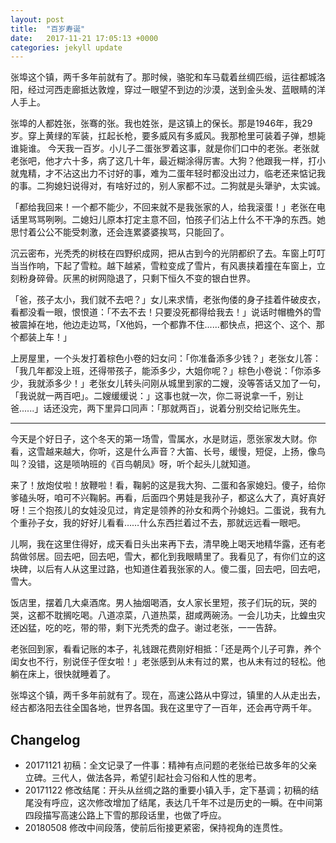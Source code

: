 ```yaml
---
layout: post
title:  "百岁寿诞"
date:   2017-11-21 17:05:13 +0000
categories: jekyll update
---
```


张埠这个镇，两千多年前就有了。那时候，骆驼和车马载着丝绸匹缎，运往都城洛阳，经过河西走廊抵达敦煌，穿过一眼望不到边的沙漠，送到金头发、蓝眼睛的洋人手上。

张埠的人都姓张，张骞的张。我也姓张，是这镇上的保长。那是1946年，我29岁。穿上黄绿的军装，扛起长枪，要多威风有多威风。我那枪里可装着子弹，想毙谁毙谁。
今天我一百岁。小儿子二蛋张罗着这事，就是你们口中的老张。老张就老张吧，他才六十多，病了这几十年，最近糊涂得厉害。大狗？他跟我一样，打小就鬼精，才不沾这出力不讨好的事，难为二蛋年轻时都没出过力，临老还来惦记我的事。二狗媳妇说得对，有啥好过的，别人家都不过。二狗就是头犟驴，太实诚。

「都给我回来！一个都不能少，不回来就不是我张家的人，给我滚蛋！」老张在电话里骂骂咧咧。二媳妇儿原本打定主意不回，怕孩子们沾上什么不干净的东西。她思忖着公公不能受刺激，还会连累婆婆挨骂，只能回了。

沉云密布，光秃秃的树枝在四野织成网，把从古到今的光阴都织了去。车窗上叮叮当当作响，下起了雪粒。越下越紧，雪粒变成了雪片，有风裹挟着撞在车窗上，立刻粉身碎骨。灰黑的树网隐退了，只剩下恒久不变的银白世界。

「爸，孩子太小，我们就不去吧？」女儿来求情，老张佝偻的身子挂着件破皮衣，看都没看一眼，恨恨道：「不去不去！只要没死都得给我去！」说话时帽檐外的雪被震掉在地，他边走边骂，「X他妈，一个都靠不住......都快点，把这个、这个、那个都装上车！」

上房屋里，一个头发打着棕色小卷的妇女问：「你准备添多少钱？」老张女儿答：「我几年都没上班，还得带孩子，能添多少，大姐你呢？」棕色小卷说：「你添多少，我就添多少！」老张女儿转头问刚从城里到家的二嫂，没等答话又加了一句，「我说就一两百吧」。二嫂缓缓说：」这事也就一次，你二哥说拿一千，别让爸......」话还没完，两下里异口同声：「那就两百」，说着分别交给记账先生。

---

今天是个好日子，这个冬天的第一场雪，雪属水，水是财运，愿张家发大财。你看，这雪越来越大，你听，这是什么声音？大笛、长号，缓慢，短促，上扬，像鸟叫？没错，这是唢呐班的《百鸟朝凤》呀，听个起头儿就知道。

来了！放炮仗啦！放鞭啦！看，鞠躬的这是我大狗、二蛋和各家媳妇。傻子，给你爹磕头呀，咱可不兴鞠躬。再看，后面四个男娃是我孙子，都这么大了，真好真好呀！三个抱孩儿的女娃没见过，肯定是领养的孙女和两个孙媳妇。二蛋说，我有九个重孙子女，我的好好儿看看……什么东西拦着过不去，那就远远看一眼吧。

儿啊，我在这里住得好，成天看日头出来再下去，清早晚上喝天地精华露，还有老鸹做邻居。回去吧，回去吧，雪大，都化到我眼睛里了。我看见了，有你们立的这块碑，以后有人从这里过路，也知道住着我张家的人。傻二蛋，回去吧，回去吧，雪大。

饭店里，摆着几大桌酒席。男人抽烟喝酒，女人家长里短，孩子们玩的玩，哭的哭，这都不耽搁吃喝。八道凉菜，八道热菜，甜咸两碗汤。一会儿功夫，比蝗虫灾还凶猛，吃的吃，带的带，剩下光秃秃的盘子。谢过老张，一一告辞。

老张回到家，看看记账的本子，礼钱跟花费刚好相抵：「还是两个儿子可靠，养个闺女也不行，别说侄子侄女啦！」老张感到从未有过的累，也从未有过的轻松。他躺在床上，很快就睡着了。

张埠这个镇，两千多年前就有了。现在，高速公路从中穿过，镇里的人从走出去，经古都洛阳去往全国各地，世界各国。我在这里守了一百年，还会再守两千年。



## Changelog

- 20171121 初稿：全文记录了一件事：精神有点问题的老张给已故多年的父亲立碑。三代人，做法各异，希望引起社会习俗和人性的思考。
- 20171122 修改结尾：开头从丝绸之路的重要小镇入手，定下基调；初稿的结尾没有呼应，这次修改增加了结尾，表达几千年不过是历史的一瞬。在中间第四段描写高速公路上下雪的那段话里，也做了呼应。
- 20180508 修改中间段落，使前后衔接更紧密，保持视角的连贯性。
